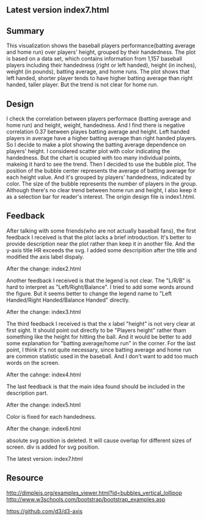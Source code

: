 ## Latest version index7.html

## Summary
This visualization shows the baseball players performance(batting average and home run) over players' height, grouped by their handedness.
The plot is based on a data set, which contains information from 1,157 baseball players including their handedness (right or left handed),
height (in inches), weight (in pounds), batting average, and home runs. The plot shows that left handed, shorter player tends to have 
higher batting average than right handed, taller player. But the trend is not clear for home run.

## Design
I check the correlation between players performace (batting average and home run) and height, weight, handedness. And I find there is
negative correlation 0.37 between playes batting average and height.  Left handed players in average have a higher batting average than right handed
players. So I decide to make a plot showing the batting average dependence on players' height. I considered scatter plot with color indicating 
the handedness. But the chart is ocupied with too many individual points, makeing it hard to see the trend. Then I decided to use the bubble 
plot. The position of the bubble center represents the average of batting average for each height value. And it's grouped by players' handedness,
indicated by color. The size of the bubble represents the number of players in the group. Although there's no clear trend between home run and
height, I also keep it as a selection bar for reader's interest.
The origin design file is index1.html.

## Feedback

After talking with some friends(who are not actually baseball fans), the first feedback I received is that the plot lacks a brief introduction. It's better to provide description near the plot rather than keep it in another file.  And the y-axis title HR exceeds the svg. I added some descripition after the title and modified the axis label dispaly. 

After the change:
index2.html

Another feedback I received is that the legend is not clear. The "L/R/B" is hard to interpret as "Left/Right/Balance". I tried to add
some words around the figure. But it seems better to change the legend name to "Left Handed/Right Handed/Balance Handed" directly. 

After the change:
index3.html

The third feedback I received is that the x label "height" is not very clear at first sight. It should point out directly to be "Players height" rather tham something like the height for hitting the ball. And it would be better to add some explanation for "batting average/home run" in the corner. For the last point, I think it's not quite necessary, since batting average and home run are common statistic used in the baseball. And I don't want to add too much words on the screen.

After the cahnge:
index4.html

The last feedback is that the main idea found should be included in the description part. 

After the change:
index5.html

Color is fixed for each handedness.

After the change:
index6.html

absolute svg position is deleted. It will cause overlap for different sizes of screen. div is added for svg position. 

The latest version:
index7.html


## Resource

http://dimplejs.org/examples_viewer.html?id=bubbles_vertical_lollipop
http://www.w3schools.com/bootstrap/bootstrap_examples.asp  

https://github.com/d3/d3-axis
